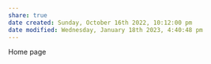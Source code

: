 ```yaml
---  
share: true  
date created: Sunday, October 16th 2022, 10:12:00 pm  
date modified: Wednesday, January 18th 2023, 4:40:48 pm  
---  
```

  
  
Home page
